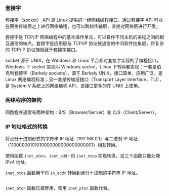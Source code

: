 ### 套接字

套接字（socket） API 是 Linux 提供的一组网络编程接口，通过套接字 API 可以在网络传输层之上进行网络编程，也可以跨越传输层，直接对网络层进行开发。

套接字是 TCP/IP 网络编程中的基本操作单元，可以看作不同主机的进程之间的相互通信的端点。套接字是应用层与 TCP/IP 协议族通信的中间软件抽象层，将复杂的 TCP/IP 协议族隐藏于套接字接口。

socket 源于 UNIX，在 Windows 和 Linux 平台都对套接字实现的了编程接口，Windows 下 socket 实现叫 Windows socket，Linux 下有两套实现：一套是伯克利套接字（Berkely sockets），源于 Berkely UNIX，接口简单，应用广泛，是 Linux 网络编程标准；另一套是传输层接口（Transport Layer Interface，TLI），是 System V 系统上的网络编程 API，该接口更多的在 UNIX 上使用。

### 网络程序的架构

网路程序通常有两种架构：B/S（Browser/Server）和 C/S（Client/Server）。

### IP 地址格式的转换

将点分十进制形式的字符串 IP 地址（192.168.0.1）与二进制 IP 地址（11000000101010000000000000000001）相互转换。

使用函数 `inet_aton`、`inet_addr` 和 `inet_ntoa` 实现转换，这三个函数只能处理 IPv4 地址。

`inet_ntoa` 函数用于将 `in_addr` 转换到点分十进制的字符串 IP 地址。

```c

```



`inet_aton` 函数已被弃用，使用 `inet_pton` 函数代替。

```c

```





